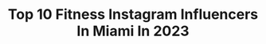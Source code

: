 ---
title: Top 10 Fitness Instagram Influencers In Miami In 2023
description: >-
  Find top fitness Instagram influencers in Miami in 2023. Most popular hashtags: #fitness #miami #model.
platform: Instagram
hits: 614
text_top: Identify the top-rated Instagram accounts on inBeat.
text_bottom: Our platform aggregates 614 Instagram influencers like this in Miami, United States for you to pitch.
profiles:
  - username: "junglejohanna"
    fullname: >-
      JUNGLE™
    bio: >-
      FASHION + FITNESS MIAMI BASED ☀️ DM ME FOR PRIVATES IN PERSON + ZOOM TRAINER IN PERSON @solyogaflorida ZOOM TUES/THURS 6PM EST ON DEMAND @thesoulunity
    location: "United States"
    followers: 72345
    engagement: 419
    commentsToLikes: 0.034108
    id: ck55lk8kb1rfp0i111gckz3dl
    verified: false
    hashtags: "#reggaeton, #astoriastrong, #ad, #hankypanky"
  - username: "ashleynatirosa"
    fullname: >-
      Ashley Rosario
    bio: >-
      Catch the vibe 🌊 Art @ashleynatiart
    location: "United States"
    followers: 9894
    engagement: 1474
    commentsToLikes: 0.014462
    id: ck5zrvcqtxc0v0i14no6yp7lh
    verified: false
    hashtags: "#photography, #bodygoals, #ck, #miami"
  - username: "crystalstorm101"
    fullname: >-
      Crystal Storm
    bio: >-
      Leo 🦁 The universe is just responding to who you believe you are. 🗺 🌎 16/195 & Counting
    location: "United States"
    followers: 228326
    engagement: 269
    commentsToLikes: 0.088821
    id: ckf5o5v3810wu0j2369pr5fza
    verified: false
    hashtags: "#newyork, #smile, #blonde, #lifestyle"
  - username: "fitness.model_shoutout"
    fullname: >-
      fitness model shoutout
    bio: >-
      #Story for story. ❤️ SHOUTOUT PROMOTION ACCOUNT❤️ 🌍We help you to Become more POPULAR📽️ ➡️DM to be Featured 💰100% GUARANTEED Result❤️🏆
    location: "United States"
    followers: 1104675
    engagement: 2
    commentsToLikes: 0.026577
    id: ck0w6bf9o7rtt0i19jdy4u2gp
    verified: false
    hashtags: "#boob, #hot, #losangeles, #curvy"
  - username: "fittrick_"
    fullname: >-
      Rick Acosta ♾
    bio: >-
      THE COLDEST WATER BOTTLE 🥶 Code: fittrick for 10% off Relationship Banker🏦💰 💵 Tiktok +170k tik:fittrick_ 🏋🏻‍♂️ I’m More Than What you Can See Here
    location: "United States"
    followers: 9386
    engagement: 472
    commentsToLikes: 0.045503
    id: ck8tat80wsyjq0j78ewq6lglv
    verified: false
    hashtags: "#men, #tattoos, #fitnessfashion, #cuba"
  - username: "yalexacastillo.fit"
    fullname: >-
      Alexa Castillo ONLINE COACH
    bio: >-
      🇲🇽 Atleta natural Sharing my workouts and lifestyle| J.C ♡ @fitbumofficial @train.with.alexa ✨YOUTUBE👇 ONLINE TRAINING
    location: "United States"
    followers: 50918
    engagement: 165
    commentsToLikes: 0.046769
    id: ck8t5wdbmbgpo0j78hbabci1d
    verified: false
    hashtags: "#glutes, #fitness, #npcbikinicompetitor, #streetstyle"
  - username: "dannyarttape"
    fullname: >-
      Danny 💎
    bio: >-
      💎BodyArt (#BodytapeArt) 📸 photographer 🎥 videographer #fotoscondannyarttape #tulumphotographer #tulum #tulummexico 🇻🇪 🇨🇴 🇲🇽 🇺🇸 💵 it's work not free
    location: "United States"
    followers: 162237
    engagement: 384
    commentsToLikes: 0.018574
    id: ck5zq9jw0u6vm0i14wj3n9q8m
    verified: false
    hashtags: "#fotoscondannyarttape, #sexy, #fit, #loscabos"
  - username: "rach.morales"
    fullname: >-
      Rachel Morales CPT, CSC
    bio: >-
      ¿Asere, qué bolá?🇨🇺 @ncsf_certified @tulukabrickell @rukuscoralgables | @cycleprorachelm ⚡️𝙲𝚘𝚞𝚛𝚊𝚐𝚎 𝚜𝚝𝚊𝚛𝚝𝚜 𝚠𝚒𝚝𝚑 𝚜𝚑𝚘𝚠𝚒𝚗𝚐 𝚞𝚙⚡️
    location: "United States"
    followers: 3940
    engagement: 926
    commentsToLikes: 0.074602
    id: ck8syv6glm4wa0j78qoknjbpq
    verified: false
    hashtags: "#wod, #workoutinmiami, #fitnessmiami, #workoutmiami"
  - username: "kaena_hawaii"
    fullname: >-
      ᏦΔЄn̲̅ᗩ S[̲̅i̲̅]Ꮮv͎Δ
    bio: >-
      🌴🅷🅰🆆🅰🅸🅸🌴 💻 Amazon 𝐒𝐚𝐥𝐞𝐬/ 𝐌𝐚𝐫𝐤𝐞𝐭𝐢𝐧𝐠 😂 𝐂𝐨𝐦𝐞𝐝𝐲/ 𝐄𝐧𝐭𝐞𝐫𝐭𝐚𝐢𝐧𝐦𝐞𝐧𝐭 💕 𝐀𝐉
    location: "United States"
    followers: 13709
    engagement: 736
    commentsToLikes: 0.042729
    id: ck137amf6alpx0i192s22o0uo
    verified: false
    hashtags: "#lasvegas, #kona, #vegas, #hawaii"
  - username: "iamsebi7"
    fullname: >-
      sebi
    bio: >-
      🇦🇷ARG/ MIAMI * Fitness page: @sebiworkouts * Tiktok SEBI (2.5M fans) * 👻 iamsebi7 * Twitter: yosoysebi
    location: "United States"
    followers: 95094
    engagement: 500
    commentsToLikes: 0.018366
    id: ck8wel8xee80m0j78c5k3k7jg
    verified: false
    hashtags: "#miamiswimweek2021, #50shadesofgrey, #fashionnova, #fashionnovapartner"
---